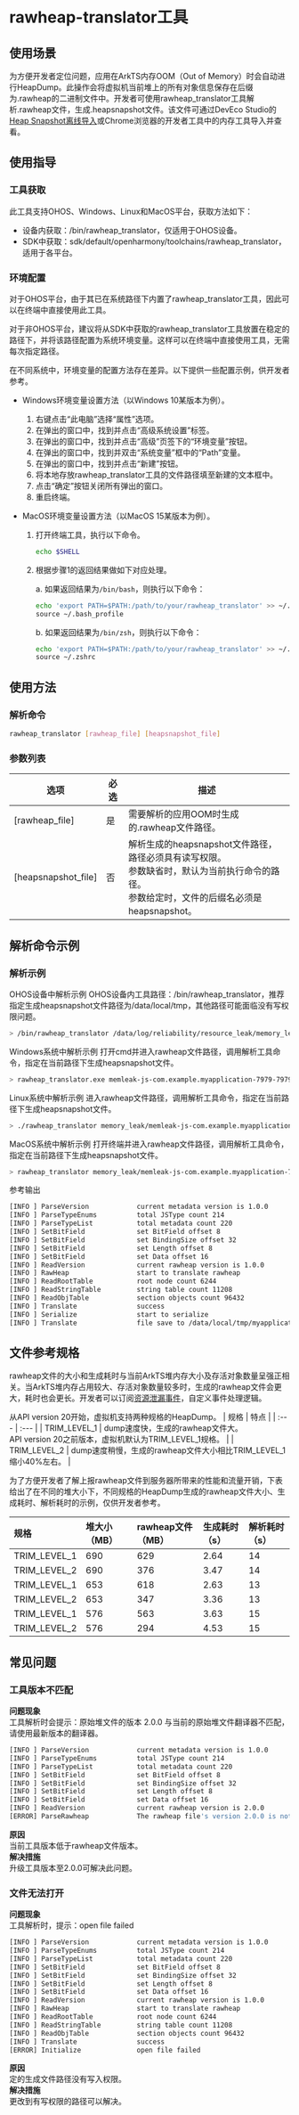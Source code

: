 # rawheap-translator工具
<!--Kit: ArkTS-->
<!--Subsystem: ArkCompiler-->
<!--Owner: @wanghuan2025-->
<!--Designer: @wanghuan2025-->
<!--Tester: @kir175; @zsw_zhushiwei-->
<!--Adviser: @foryourself-->

## 使用场景

为方便开发者定位问题，应用在ArkTS内存OOM（Out of Memory）时会自动进行HeapDump。此操作会将虚拟机当前堆上的所有对象信息保存在后缀为.rawheap的二进制文件中。开发者可使用rawheap_translator工具解析.rawheap文件，生成.heapsnapshot文件。该文件可通过DevEco Studio的[Heap Snapshot离线导入](https://developer.huawei.com/consumer/cn/doc/harmonyos-guides/ide-snapshot-basic-operations#section6760173514388)或Chrome浏览器的开发者工具中的内存工具导入并查看。

## 使用指导

### 工具获取

此工具支持OHOS、Windows、Linux和MacOS平台，获取方法如下：

- 设备内获取：/bin/rawheap_translator，仅适用于OHOS设备。
- SDK中获取：sdk/default/openharmony/toolchains/rawheap_translator，适用于各平台。

### 环境配置

对于OHOS平台，由于其已在系统路径下内置了rawheap_translator工具，因此可以在终端中直接使用此工具。

对于非OHOS平台，建议将从SDK中获取的rawheap_translator工具放置在稳定的路径下，并将该路径配置为系统环境变量。这样可以在终端中直接使用工具，无需每次指定路径。

在不同系统中，环境变量的配置方法存在差异。以下提供一些配置示例，供开发者参考。

- Windows环境变量设置方法（以Windows 10某版本为例）。

  1. 右键点击“此电脑”选择“属性”选项。
  2. 在弹出的窗口中，找到并点击“高级系统设置”标签。
  3. 在弹出的窗口中，找到并点击“高级”页签下的“环境变量”按钮。
  4. 在弹出的窗口中，找到并双击“系统变量”框中的“Path”变量。
  5. 在弹出的窗口中，找到并点击“新建”按钮。
  6. 将本地存放rawheap_translator工具的文件路径填至新建的文本框中。
  7. 点击“确定”按钮关闭所有弹出的窗口。
  8. 重启终端。

- MacOS环境变量设置方法（以MacOS 15某版本为例）。

  1. 打开终端工具，执行以下命令。

      ```bash
      echo $SHELL
      ```

  2. 根据步骤1的返回结果做如下对应处理。

      a. 如果返回结果为`/bin/bash`，则执行以下命令：

      ```bash
      echo 'export PATH=$PATH:/path/to/your/rawheap_translator' >> ~/.bash_profile
      source ~/.bash_profile
      ```

      b. 如果返回结果为`/bin/zsh`，则执行以下命令：

      ```bash
      echo 'export PATH=$PATH:/path/to/your/rawheap_translator' >> ~/.zshrc
      source ~/.zshrc
      ```

## 使用方法

### 解析命令
```bash
rawheap_translator [rawheap_file] [heapsnapshot_file]
```
### 参数列表

| 选项 | 必选 | 描述 |
| -------- | --- | ----------------- |
| [rawheap_file] | 是 | 需要解析的应用OOM时生成的.rawheap文件路径。 |
| [heapsnapshot_file] | 否 | 解析生成的heapsnapshot文件路径，路径必须具有读写权限。<br>参数缺省时，默认为当前执行命令的路径。<br>参数给定时，文件的后缀名必须是heapsnapshot。

## 解析命令示例

### 解析示例


OHOS设备中解析示例
OHOS设备内工具路径：/bin/rawheap_translator，推荐指定生成heapsnapshot文件路径为/data/local/tmp，其他路径可能面临没有写权限问题。
```bash
> /bin/rawheap_translator /data/log/reliability/resource_leak/memory_leak/memleak-js-com.example.myapplication-7979-7979-20241215191332.rawheap /data/local/tmp/myapplication-7979-7979.heapsnapshot
```
Windows系统中解析示例
打开cmd并进入rawheap文件路径，调用解析工具命令，指定在当前路径下生成heapsnapshot文件。
```bash
> rawheap_translator.exe memleak-js-com.example.myapplication-7979-7979-20241215191332.rawheap myapplication-7979-7979.heapsnapshot
```
Linux系统中解析示例
进入rawheap文件路径，调用解析工具命令，指定在当前路径下生成heapsnapshot文件。
```bash
> ./rawheap_translator memory_leak/memleak-js-com.example.myapplication-7979-7979-20241215191332.rawheap myapplication-7979-7979.heapsnapshot
```
MacOS系统中解析示例
打开终端并进入rawheap文件路径，调用解析工具命令，指定在当前路径下生成heapsnapshot文件。
```bash
> rawheap_translator memory_leak/memleak-js-com.example.myapplication-7979-7979-20241215191332.rawheap myapplication-7979-7979.heapsnapshot
```
参考输出
```bash
[INFO ] ParseVersion            current metadata version is 1.0.0
[INFO ] ParseTypeEnums          total JSType count 214
[INFO ] ParseTypeList           total metadata count 220
[INFO ] SetBitField             set BitField offset 8
[INFO ] SetBitField             set BindingSize offset 32
[INFO ] SetBitField             set Length offset 8
[INFO ] SetBitField             set Data offset 16
[INFO ] ReadVersion             current rawheap version is 1.0.0
[INFO ] RawHeap                 start to translate rawheap
[INFO ] ReadRootTable           root node count 6244
[INFO ] ReadStringTable         string table count 11208
[INFO ] ReadObjTable            section objects count 96432
[INFO ] Translate               success
[INFO ] Serialize               start to serialize
[INFO ] Translate               file save to /data/local/tmp/myapplication-7979-7979.heapsnapshot
```

## 文件参考规格

rawheap文件的大小和生成耗时与当前ArkTS堆内存大小及存活对象数量呈强正相关。当ArkTS堆内存占用较大、存活对象数量较多时，生成的rawheap文件会更大，耗时也会更长。开发者可以订阅[资源泄漏事件](../dfx/hiappevent-watcher-resourceleak-events.md)，自定义事件处理逻辑。

从API version 20开始，虚拟机支持两种规格的HeapDump。
| 规格 | 特点 |
| :--- | :--- |
| TRIM_LEVEL_1 | dump速度快，生成的rawheap文件大。<br>API version 20之前版本，虚拟机默认为TRIM_LEVEL_1规格。 |
| TRIM_LEVEL_2 | dump速度稍慢，生成的rawheap文件大小相比TRIM_LEVEL_1缩小40%左右。 |

为了方便开发者了解上报rawheap文件到服务器所带来的性能和流量开销，下表给出了在不同的堆大小下，不同规格的HeapDump生成的rawheap文件大小、生成耗时、解析耗时的示例，仅供开发者参考。

|规格|堆大小（MB）|rawheap文件（MB）|生成耗时（s）|解析耗时（s）|
|:---|:---|:---|:---|:---|
| TRIM_LEVEL_1 | 690 | 629 | 2.64 | 14 |
| TRIM_LEVEL_2 | 690 | 376 | 3.47 | 14 |
| TRIM_LEVEL_1 | 653 | 618 | 2.63 | 13 |
| TRIM_LEVEL_2 | 653 | 347 | 3.36 | 13 |
| TRIM_LEVEL_1 | 576 | 563 | 3.63 | 15 |
| TRIM_LEVEL_2 | 576 | 294 | 4.53 | 15 |


## 常见问题
### 工具版本不匹配
**问题现象**<br>
工具解析时会提示：原始堆文件的版本 2.0.0 与当前的原始堆文件翻译器不匹配，请使用最新版本的翻译器。
```bash
[INFO ] ParseVersion            current metadata version is 1.0.0
[INFO ] ParseTypeEnums          total JSType count 214
[INFO ] ParseTypeList           total metadata count 220
[INFO ] SetBitField             set BitField offset 8
[INFO ] SetBitField             set BindingSize offset 32
[INFO ] SetBitField             set Length offset 8
[INFO ] SetBitField             set Data offset 16
[INFO ] ReadVersion             current rawheap version is 2.0.0
[ERROR] ParseRawheap            The rawheap file's version 2.0.0 is not matched the current rawheap translator, please use the newest version of the translator!
```
**原因**<br>
当前工具版本低于rawheap文件版本。<br>
**解决措施**<br>
升级工具版本至2.0.0可解决此问题。

### 文件无法打开
**问题现象**<br>
工具解析时，提示：open file failed
```bash
[INFO ] ParseVersion            current metadata version is 1.0.0
[INFO ] ParseTypeEnums          total JSType count 214
[INFO ] ParseTypeList           total metadata count 220
[INFO ] SetBitField             set BitField offset 8
[INFO ] SetBitField             set BindingSize offset 32
[INFO ] SetBitField             set Length offset 8
[INFO ] SetBitField             set Data offset 16
[INFO ] ReadVersion             current rawheap version is 1.0.0
[INFO ] RawHeap                 start to translate rawheap
[INFO ] ReadRootTable           root node count 6244
[INFO ] ReadStringTable         string table count 11208
[INFO ] ReadObjTable            section objects count 96432
[INFO ] Translate               success
[ERROR] Initialize              open file failed
```
**原因**<br>
定的生成文件路径没有写入权限。<br>
**解决措施**<br>
更改到有写权限的路径可以解决。